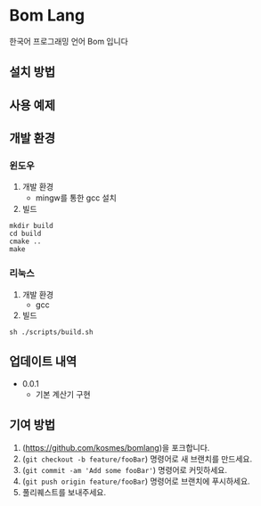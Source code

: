 # Bom Lang
한국어 프로그래밍 언어 Bom 입니다

## 설치 방법

## 사용 예제

## 개발 환경

### 윈도우
1. 개발 환경
    * mingw를 통한 gcc 설치
1. 빌드
```
mkdir build
cd build
cmake ..
make
```

### 리눅스
1. 개발 환경
    * gcc
1. 빌드
```
sh ./scripts/build.sh
```

## 업데이트 내역

* 0.0.1
    * 기본 계산기 구현


## 기여 방법

1. (https://github.com/kosmes/bomlang)을 포크합니다.
2. (`git checkout -b feature/fooBar`) 명령어로 새 브랜치를 만드세요.
3. (`git commit -am 'Add some fooBar'`) 명령어로 커밋하세요.
4. (`git push origin feature/fooBar`) 명령어로 브랜치에 푸시하세요. 
5. 풀리퀘스트를 보내주세요.